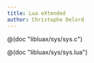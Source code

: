 ```yaml
---
title: Lua eXtended
author: Christophe Delord
---
```


@(doc "libluax/sys/sys.c")

@(doc "libluax/sys/sys.lua")
